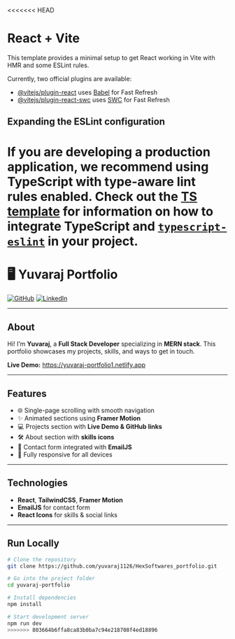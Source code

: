 <<<<<<< HEAD
# React + Vite

This template provides a minimal setup to get React working in Vite with HMR and some ESLint rules.

Currently, two official plugins are available:

- [@vitejs/plugin-react](https://github.com/vitejs/vite-plugin-react/blob/main/packages/plugin-react) uses [Babel](https://babeljs.io/) for Fast Refresh
- [@vitejs/plugin-react-swc](https://github.com/vitejs/vite-plugin-react/blob/main/packages/plugin-react-swc) uses [SWC](https://swc.rs/) for Fast Refresh

## Expanding the ESLint configuration

If you are developing a production application, we recommend using TypeScript with type-aware lint rules enabled. Check out the [TS template](https://github.com/vitejs/vite/tree/main/packages/create-vite/template-react-ts) for information on how to integrate TypeScript and [`typescript-eslint`](https://typescript-eslint.io) in your project.
=======
# 🖥️ Yuvaraj Portfolio

[![GitHub](https://img.shields.io/badge/GitHub-yuvaraj1126-black?style=flat-square&logo=github)](https://github.com/yuvaraj1126) [![LinkedIn](https://img.shields.io/badge/LinkedIn-Yuvaraj%20K-blue?style=flat-square&logo=linkedin)](https://www.linkedin.com/in/yuvaraj-k1101)  

---

## About
Hi! I’m **Yuvaraj**, a **Full Stack Developer** specializing in **MERN stack**. This portfolio showcases my projects, skills, and ways to get in touch.  

**Live Demo:** https://yuvaraj-portfolio1.netlify.app

---

## Features
- 🌐 Single-page scrolling with smooth navigation  
- ✨ Animated sections using **Framer Motion**  
- 💻 Projects section with **Live Demo & GitHub links**  
- 🛠️ About section with **skills icons**  
- 📧 Contact form integrated with **EmailJS**  
- 📱 Fully responsive for all devices  

---

## Technologies
- **React**, **TailwindCSS**, **Framer Motion**  
- **EmailJS** for contact form  
- **React Icons** for skills & social links  

---

## Run Locally
```bash
# Clone the repository
git clone https://github.com/yuvaraj1126/HexSoftwares_portfolio.git

# Go into the project folder
cd yuvaraj-portfolio

# Install dependencies
npm install

# Start development server
npm run dev
>>>>>>> 803664b6ffa8ca83b0ba7c94e218708f4ed18896
